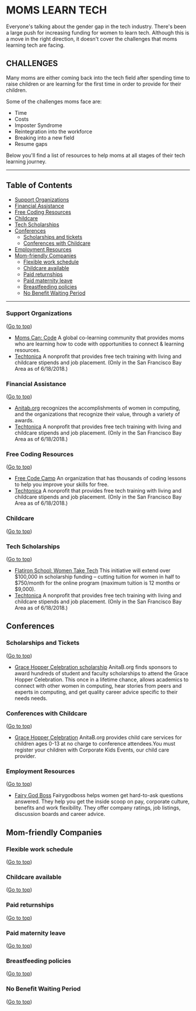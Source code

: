 

# MOMS LEARN TECH
Everyone's talking about the gender gap in the tech industry. There's been a large push for increasing funding for women to learn tech. Although this is a move in the right direction, it doesn't cover the challenges that moms learning tech are facing.

## CHALLENGES
 Many moms are either coming back into the tech field after spending time to raise children or are learning for the first time in order to provide for their children.

Some of the challenges moms face are:

- Time
- Costs
- Imposter Syndrome
- Reintegration into the workforce
- Breaking into a new field
- Resume gaps

Below you'll find a list of resources to help moms at all stages of their tech learning journey.

----

## Table of Contents
* [Support Organizations](#support-organizations)
* [Financial Assistance](#financial-assistance)
* [Free Coding Resources](#free-coding-resources)
* [Childcare](#childcare)
* [Tech Scholarships](#tech-scholarships)
* [Conferences](#conferences)
    * [Scholarships and tickets](#scholarships-and-tickets)
    * [Conferences with Childcare](#conferences-with-childcare)
* [Employment Resources](#employment-resources)
* [Mom-friendly Companies](#mom-friendly-companies)
    * [Flexible work schedule](#flexible-work-schedule)
    * [Childcare available](#childcare-available)
    * [Paid returnships](#paid-returnships)
    * [Paid maternity leave](#paid-maternity-leave)
    * [Breastfeeding policies](#breastfeeding-policies)
    * [No Benefit Waiting Period](#no-benefit-waiting-period)


----

### Support Organizations
([Go to top](#moms-learn-tech))
* [Moms Can: Code](momscancode.com) A global co-learning community that provides moms who are learning how to code with opportunities to connect & learning resources.
* [Techtonica](http://techtonica.org) A nonprofit that provides free tech training with living and childcare stipends and job placement. (Only in the San Francisco Bay Area as of 6/18/2018.)

### Financial Assistance
([Go to top](#moms-learn-tech))
* [Anitab.org](https://anitab.org/awards-grants/) recognizes the accomplishments of women in computing, and the organizations that recognize their value, through a variety of awards.
* [Techtonica](http://techtonica.org) A nonprofit that provides free tech training with living and childcare stipends and job placement. (Only in the San Francisco Bay Area as of 6/18/2018.)

### Free Coding Resources
([Go to top](#moms-learn-tech))
* [Free Code Camp](freecodecamp.org) An organization that has thousands of coding lessons to help you improve your skills for free.
* [Techtonica](http://techtonica.org) A nonprofit that provides free tech training with living and childcare stipends and job placement. (Only in the San Francisco Bay Area as of 6/18/2018.)

### Childcare
([Go to top](#moms-learn-tech))


### Tech Scholarships
([Go to top](#moms-learn-tech))
* [Flatiron School: Women Take Tech](https://flatironschool.com/women-take-tech-coding-scholarships/) This initiative will extend over $100,000 in scholarship funding – cutting tuition for women in half to $750/month for the online program (maximum tuition is 12 months or $9,000).
* [Techtonica](http://techtonica.org) A nonprofit that provides free tech training with living and childcare stipends and job placement. (Only in the San Francisco Bay Area as of 6/18/2018.)

## Conferences
### Scholarships and Tickets
([Go to top](#moms-learn-tech))
* [Grace Hopper Celebration scholarship](https://anitab.org/career-toolbox/ghc-scholarship-grants/) AnitaB.org finds sponsors to award hundreds of student and faculty scholarships to attend the Grace Hopper Celebration. This once in a lifetime chance, allows academics to connect with other women in computing, hear stories from peers and experts in computing, and get quality career advice specific to their needs needs.

### Conferences with Childcare
([Go to top](#moms-learn-tech))
* [Grace Hopper Celebration](https://ghc.anitab.org/attend/child-care/) AnitaB.org provides child care services for children ages 0-13 at no charge to conference attendees.You must register your children with Corporate Kids Events, our child care provider.

### Employment Resources
([Go to top](#moms-learn-tech))
* [Fairy God Boss](#fairygodboss.com) Fairygodboss helps women get hard-to-ask questions answered. They help you get the inside scoop on pay, corporate culture, benefits and work flexibility. They offer company ratings, job listings, discussion boards and career advice.

## Mom-friendly Companies

### Flexible work schedule
([Go to top](#moms-learn-tech))

### Childcare available
([Go to top](#moms-learn-tech))

### Paid returnships
([Go to top](#moms-learn-tech))

### Paid maternity leave
([Go to top](#moms-learn-tech))

### Breastfeeding policies
([Go to top](#moms-learn-tech))

### No Benefit Waiting Period
([Go to top](#moms-learn-tech))
